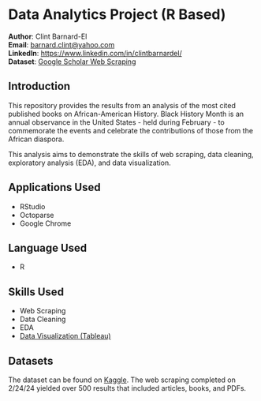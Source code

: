 # Data Analytics Project (R Based)

**Author**: Clint Barnard-El <br />
**Email**: barnard.clint@yahoo.com <br />
**LinkedIn**: https://www.linkedin.com/in/clintbarnardel/  <br />
**Dataset**: [Google Scholar Web Scraping](https://www.kaggle.com/datasets/clintbel/aa-history-google-scholar-feb-2024/data) <br />

## Introduction

This repository provides the results from an analysis of the most cited published books on African-American History. Black History Month is an annual observance in the United States - held during February - to commemorate the events and celebrate the contributions of those from the African diaspora.

This analysis aims to demonstrate the skills of web scraping, data cleaning, exploratory analysis (EDA), and data visualization.

## Applications Used
- RStudio
- Octoparse
- Google Chrome

## Language Used
- R


## Skills Used
- Web Scraping
- Data Cleaning
- EDA
- [Data Visualization (Tableau)](https://public.tableau.com/views/TopAfrican-AmericanHistoryBooks/Dashboard1?:language=en-US&:sid=&:display_count=n&:origin=viz_share_link)


## Datasets
The dataset can be found on [Kaggle](https://www.kaggle.com/datasets/clintbel/aa-history-google-scholar-feb-2024/data). The web scraping completed on 2/24/24 yielded over 500 results that included articles, books, and PDFs.



